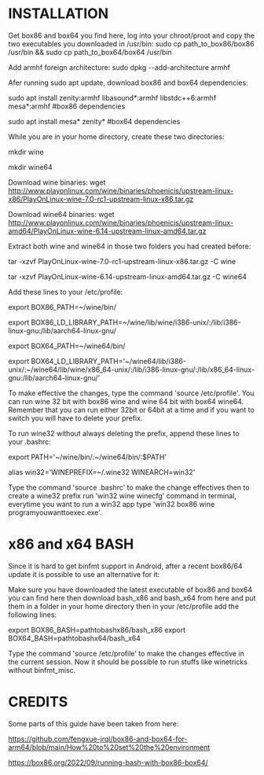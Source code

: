 # INSTALLATION



Get box86 and box64 you find here, log into your chroot/proot and copy the two executables you downloaded in /usr/bin: sudo cp path_to_box86/box86 /usr/bin && sudo cp path_to_box64/box64 /usr/bin

Add armhf foreign architecture: sudo dpkg --add-architecture armhf

Afer running sudo apt update, download box86 and box64 dependencies:

sudo apt install zenity:armhf libasound*:armhf libstdc++6:armhf mesa*:armhf #box86 dependencies

sudo apt install mesa* zenity* #box64 dependencies

While you are in your home directory, create these two directories:

mkdir wine

mkdir wine64

Download wine binaries: wget http://www.playonlinux.com/wine/binaries/phoenicis/upstream-linux-x86/PlayOnLinux-wine-7.0-rc1-upstream-linux-x86.tar.gz

Download wine64 binaries: wget  http://www.playonlinux.com/wine/binaries/phoenicis/upstream-linux-amd64/PlayOnLinux-wine-6.14-upstream-linux-amd64.tar.gz

Extract both wine and wine64 in those two folders you had created before:

tar -xzvf PlayOnLinux-wine-7.0-rc1-upstream-linux-x86.tar.gz -C wine

tar -xzvf PlayOnLinux-wine-6.14-upstream-linux-amd64.tar.gz -C wine64

Add these lines to your /etc/profile:

export BOX86_PATH=~/wine/bin/

export BOX86_LD_LIBRARY_PATH=~/wine/lib/wine/i386-unix/:/lib/i386-linux-gnu:/lib/aarch64-linux-gnu/

export BOX64_PATH=~/wine64/bin/

export BOX64_LD_LIBRARY_PATH='~/wine64/lib/i386-unix/:~/wine64/lib/wine/x86_64-unix/:/lib/i386-linux-gnu/:/lib/x86_64-linux-gnu:/lib/aarch64-linux-gnu/'

To make effective the changes, type the command 'source /etc/profile'. You can run wine 32 bit with box86 wine and wine 64 bit with box64 wine64. Remember that you can run either 32bit or 64bit at a time and if you want to switch you will have to delete your prefix.

To run wine32 without always deleting the prefix, append these lines to your .bashrc:

export PATH='~/wine/bin/:~/wine64/bin/:$PATH'

alias win32='WINEPREFIX=~/.wine32 WINEARCH=win32'

Type the command 'source .bashrc' to make the change effectives then to create a wine32 prefix run 'win32 wine winecfg' command in terminal, everytime you want to run a win32 app type 'win32 box86 wine programyouwanttoexec.exe'.


# x86 and x64 BASH


Since it is hard to get binfmt support in Android, after a recent box86/64 update it is possible to use an alternative for it:

Make sure you have downloaded the latest executable of box86 and box64 you can find here then download bash_x86 and bash_x64 from here and put them in a folder in your home directory then in your /etc/profile add the following lines:

export BOX86_BASH=pathtobashx86/bash_x86
export BOX64_BASH=pathtobashx64/bash_x64

Type the command 'source /etc/profile' to make the changes effective in the current session. Now it should be possible to run stuffs like winetricks without binfmt_misc.


# CREDITS


Some parts of this guide have been taken from here:  

https://github.com/fengxue-jrql/box86-and-box64-for-arm64/blob/main/How%20to%20set%20the%20environment

https://box86.org/2022/09/running-bash-with-box86-box64/
